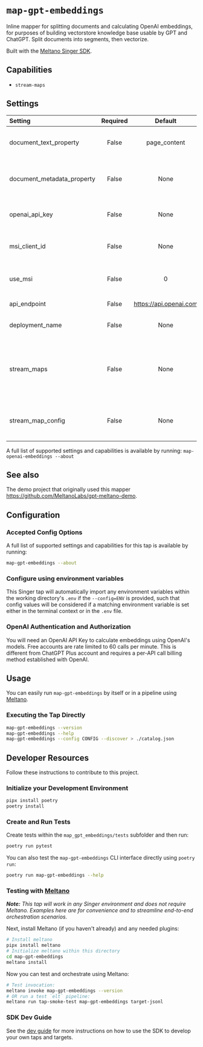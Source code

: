 # `map-gpt-embeddings`

Inline mapper for splitting documents and calculating OpenAI embeddings, for purposes of building vectorstore knowledge base usable by GPT and ChatGPT.
Split documents into segments, then vectorize.

Built with the [Meltano Singer SDK](https://sdk.meltano.com).

## Capabilities

* `stream-maps`

## Settings

| Setting                   | Required | Default | Description |
|:--------------------------|:--------:|:-------:|:------------|
| document_text_property    | False    | page_content | The name of the property containing the document text. |
| document_metadata_property| False    | None    | The name of the property containing the document metadata. |
| openai_api_key            | False    | None    | OpenAI API key. Optional if `OPENAI_API_KEY` env var is set. |
| msi_client_id             | False    | None    | Azure Managed Identity for authentication |
| use_msi                   | False    |       0 | Use Azure Managed Identity for authentication |
| api_endpoint              | False    | https://api.openai.com | Azure OpenAI API Endpoint |
| deployment_name           | False    | None    | Azure OpenAI Deployment Name |
| stream_maps               | False    | None    | Config object for stream maps capability. For more information check out [Stream Maps](https://sdk.meltano.com/en/latest/stream_maps.html). |
| stream_map_config         | False    | None    | User-defined config values to be used within map expressions. |

A full list of supported settings and capabilities is available by running: `map-openai-embeddings --about`

## See also

The demo project that originally used this mapper https://github.com/MeltanoLabs/gpt-meltano-demo.

## Configuration

### Accepted Config Options


A full list of supported settings and capabilities for this
tap is available by running:

```bash
map-gpt-embeddings --about
```

### Configure using environment variables

This Singer tap will automatically import any environment variables within the working directory's
`.env` if the `--config=ENV` is provided, such that config values will be considered if a matching
environment variable is set either in the terminal context or in the `.env` file.

### OpenAI Authentication and Authorization

You will need an OpenAI API Key to calculate embeddings using OpenAI's models. Free accounts are rate limited to 60 calls per minute. This is different from ChatGPT Plus account and requires a per-API call billing method established with OpenAI.

## Usage

You can easily run `map-gpt-embeddings` by itself or in a pipeline using [Meltano](https://meltano.com/).

### Executing the Tap Directly

```bash
map-gpt-embeddings --version
map-gpt-embeddings --help
map-gpt-embeddings --config CONFIG --discover > ./catalog.json
```

## Developer Resources

Follow these instructions to contribute to this project.

### Initialize your Development Environment

```bash
pipx install poetry
poetry install
```

### Create and Run Tests

Create tests within the `map_gpt_embeddings/tests` subfolder and
then run:

```bash
poetry run pytest
```

You can also test the `map-gpt-embeddings` CLI interface directly using `poetry run`:

```bash
poetry run map-gpt-embeddings --help
```

### Testing with [Meltano](https://www.meltano.com)

_**Note:** This tap will work in any Singer environment and does not require Meltano.
Examples here are for convenience and to streamline end-to-end orchestration scenarios._


Next, install Meltano (if you haven't already) and any needed plugins:

```bash
# Install meltano
pipx install meltano
# Initialize meltano within this directory
cd map-gpt-embeddings
meltano install
```

Now you can test and orchestrate using Meltano:

```bash
# Test invocation:
meltano invoke map-gpt-embeddings --version
# OR run a test `elt` pipeline:
meltano run tap-smoke-test map-gpt-embeddings target-jsonl
```

### SDK Dev Guide

See the [dev guide](https://sdk.meltano.com/en/latest/dev_guide.html) for more instructions on how to use the SDK to
develop your own taps and targets.
